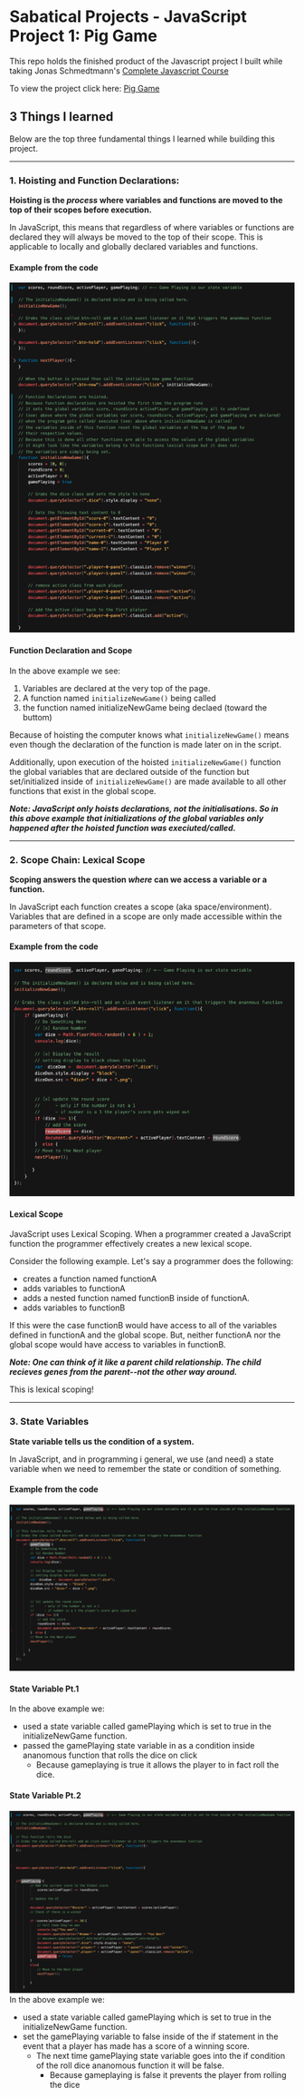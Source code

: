 # Sabatical Projects - JavaScript Project 1: Pig Game

This repo holds the finished product of the Javascript project I built while taking Jonas Schmedtmann's [Complete Javascript Course](https://github.com/rightbrainpapi/complete-javascript-course)  

To view the project click here: [Pig Game](https://rightbrainpapi.github.io/1-Pig-Game/)


## 3 Things I learned

Below are the top three fundamental things I learned while building this project.

---

### 1. Hoisting and Function Declarations:
**Hoisting is the _process_ where variables and functions are moved to the top of their scopes before execution.**

In JavaScript, this means that regardless of where variables or functions are declared they will always be moved to the top of their scope. This is applicable to locally and globally declared variables and functions.

#### Example from the code
![Hoisting and Functional Declaration](readmeAssets/hoistingandfunctiondeclaration.png)

#### Function Declaration and Scope

In the above example we see:
1. Variables are declared at the very top of the page. 
2. A function named `initializeNewGame()` being called
3. the function named initializeNewGame being declaed (toward the buttom)

Because of hoisting the computer knows what `initializeNewGame()` means even though the declaration of the function is made later on in the script.

Additionally, upon execution of the hoisted `initializeNewGame()` function the global variables that are declared outside of the function but set/initialized inside of `initializeNewGame()` are made available to all other functions that exist in the global scope.  

**_Note: JavaScript only hoists declarations, not the initialisations. So in this above example that initializations of the  global variables only happened after the hoisted function was execiuted/called._**

---

### 2. Scope Chain: Lexical Scope 
**Scoping answers the question _where_ can we access a variable or a function.**

In JavaScript each function creates a scope (aka space/environment). Variables that are defined in a scope are only made accessible within the parameters of that scope. 

#### Example from the code
![Lexical Scoping](readmeAssets/lexicalScoping.png)

#### Lexical Scope
JavaScript uses Lexical Scoping.
When a programmer created a JavaScript function the programmer effectively creates a new lexical scope.

Consider the following example.
Let's say a programmer does the following:
- creates a function named functionA
- adds variables to functionA 
- adds a nested function named functionB inside of functionA.
- adds variables to functionB

If this were the case functionB would have access to all of the variables defined in functionA and the global scope. But, neither functionA nor the global scope would have access to variables in functionB.

**_Note: One can think of it like a parent child relationship. The child recieves genes from the parent--not the other way around._**

This is lexical scoping!

--- 

### 3. State Variables
**State variable tells us the condition of a system.**

In JavaScript, and in programming i general,  we use (and need) a state variable when we need to remember the state or condition of something. 

#### Example from the code
![State Variable: gamePlaying = true](readmeAssets/stateVariable.png)

#### State Variable Pt.1 
In the above example we:
-  used a state variable called gamePlaying which is set to true in the initializeNewGame function.
-  passed the gamePlaying state variable in as a condition inside ananomous function that rolls the dice on click
    - Because gameplaying is true it allows the player to in fact roll the dice.

#### State Variable Pt.2 
![State Variable: gamePlaying = false](readmeAssets/stateVariable1.png)
In the above example we:
-  used a state variable called gamePlaying which is set to true in the initializeNewGame function.
-  set the gamePlaying variable to false inside of the if statement in the event that a player has made has a score of a winning score.
    - The next time gamePlaying state variable goes into the if condition of the roll dice ananomous function it will be false. 
        - Because gameplaying is false it prevents the player from rolling the dice
